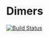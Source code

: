 # Dimers

[![Build Status](https://travis-ci.org/sswatson/Dimers.jl.svg?branch=master)](https://travis-ci.org/sswatson/Dimers.jl)
